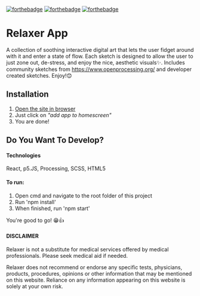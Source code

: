 [![forthebadge](https://forthebadge.com/images/badges/built-with-love.svg)](https://forthebadge.com)
[![forthebadge](https://forthebadge.com/images/badges/powered-by-electricity.svg)](https://forthebadge.com)
[![forthebadge](https://forthebadge.com/images/badges/oooo-kill-em.svg)](https://forthebadge.com)

# Relaxer App

A collection of soothing interactive digital art that lets the user fidget around with it and enter a state of flow. Each sketch is designed to allow the user to just zone out, de-stress, and enjoy the nice, aesthetic visuals✨. Includes community sketches from https://www.openprocessing.org/ and developer created sketches. Enjoy!😊

## Installation

1. [Open the site in browser](https://rlxr.github.io/RelaxerApp/ "Relaxer")
2. Just click on _"add app to homescreen"_
3. You are done!

## Do You Want To Develop?

#### Technologies

React, p5.JS, Processing, SCSS, HTML5

#### To run:

1. Open cmd and navigate to the root folder of this project
2. Run 'npm install'
3. When finished, run 'npm start'

You're good to go! 😁👍

#### DISCLAIMER

Relaxer is not a substitute for medical services offered by medical professionals. Please seek medical aid if needed.

Relaxer does not recommend or endorse any specific tests, physicians, products, procedures, opinions or other information that may be mentioned on this website. Reliance on any information appearing on this website is solely at your own risk.
